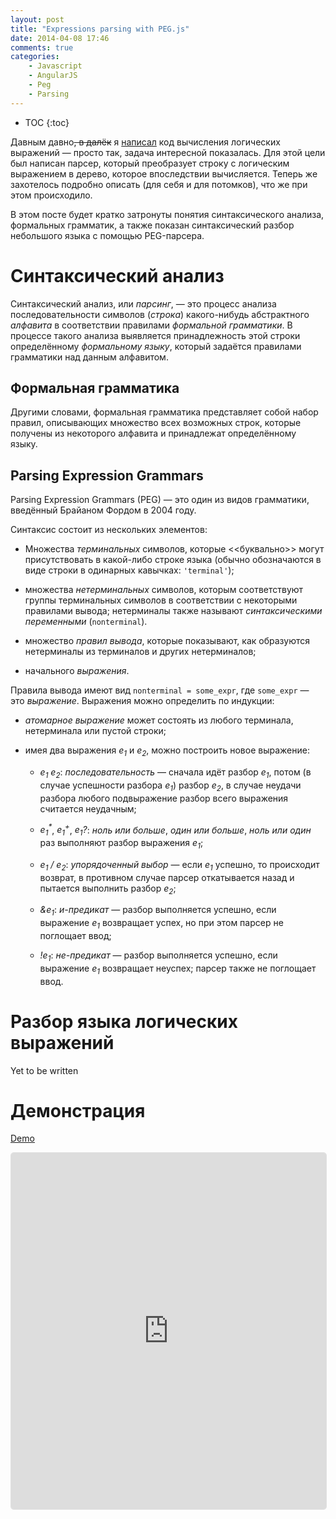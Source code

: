 ```yaml
---
layout: post
title: "Expressions parsing with PEG.js"
date: 2014-04-08 17:46
comments: true
categories:
    - Javascript
    - AngularJS
    - Peg
    - Parsing
---
```


* TOC
{:toc}

Давным давно<s>, в далёк</s> я
[написал](http://www.cyberforum.ru/post5772306.html) код вычисления
логических выражений &mdash; просто так, задача интересной показалась.
Для этой цели был написан парсер, который преобразует строку с
логическим выражением в дерево, которое впоследствии вычисляется.
Теперь же захотелось подробно описать (для себя и для потомков), что
же при этом происходило.

В этом посте будет кратко затронуты понятия синтаксического анализа,
формальных грамматик, а также показан синтаксический разбор небольшого
языка с помощью PEG-парсера.

<!-- more -->

# Синтаксический анализ

Синтаксический анализ, или *парсинг*, &mdash; это процесс анализа
последовательности символов (*строка*) какого-нибудь абстрактного *алфавита*
в соответствии правилами *формальной грамматики*. В процессе такого
анализа выявляется принадлежность этой строки определённому
*формальному языку*, который задаётся правилами грамматики над данным
алфавитом.

## Формальная грамматика

Другими словами, формальная грамматика представляет собой набор
правил, описывающих множество всех возможных строк, которые получены
из некоторого алфавита и принадлежат определённому языку.

## Parsing Expression Grammars

Parsing Expression Grammars (PEG) &mdash; это один из видов
грамматики, введённый Брайаном Фордом в 2004 году.

Синтаксис состоит из нескольких элементов:

* Множества *терминальных* символов, которые <<буквально>> могут
  присутствовать в какой-либо строке языка (обычно обозначаются в виде
  строки в одинарных кавычках: `'terminal'`);

* множества *нетерминальных* символов, которым соответствуют группы
  терминальных символов в соответствии с некоторыми правилами вывода;
  нетерминалы также называют *синтаксическими переменными* (`nonterminal`).

* множество *правил вывода*, которые показывают, как образуются
  нетерминалы из терминалов и других нетерминалов;

* начального *выражения*.

Правила вывода имеют вид `nonterminal = some_expr`, где `some_expr`
&mdash; это *выражение*. Выражения можно определить по индукции:

* *атомарное выражение* может состоять из любого терминала,
  нетерминала или пустой строки;

* имея два выражения *e<sub>1</sub>* и *e<sub>2</sub>*, можно построить
  новое выражение:

    * *e<sub>1</sub>* *e<sub>2</sub>*: *последовательность* &mdash;
      сначала идёт разбор *e<sub>1</sub>*, потом (в случае успешности
      разбора *e<sub>1</sub>*) разбор *e<sub>2</sub>*, в случае
      неудачи разбора любого подвыражение разбор всего выражения
      считается неудачным;

    * *e<sub>1</sub><sup>\*</sup>*, *e<sub>1</sub><sup>+</sup>*,
      *e<sub>1</sub>?*: *ноль или больше*, *один или больше*, *ноль или
      один* раз выполняют разбор выражения *e<sub>1</sub>*;

    * *e<sub>1</sub> / e<sub>2</sub>*: *упорядоченный выбор* &mdash;
      если *e<sub>1</sub>* успешно, то происходит возврат, в противном
      случае парсер откатывается назад и пытается выполнить разбор
      *e<sub>2</sub>*;

    * *&e<sub>1</sub>*: *и-предикат* &mdash;
      разбор выполняется успешно, если выражение
      *e<sub>1</sub>* возвращает успех, но при этом парсер
      не поглощает ввод;

    * *!e<sub>1</sub>*: *не-предикат* &mdash; разбор выполняется
      успешно, если выражение *e<sub>1</sub>* возвращает неуспех;
      парсер также не поглощает ввод.

# Разбор языка логических выражений

Yet to be written

# Демонстрация

[Demo](http://demos.smaximov.info/peg)

<iframe src="http://demos.smaximov.info/peg" height="570" width="100%"
        style="border-radius: 5px; border: 1px #E0E0E0 groove">
    Your browser doesn't support iframes, sorry :(
</iframe>
